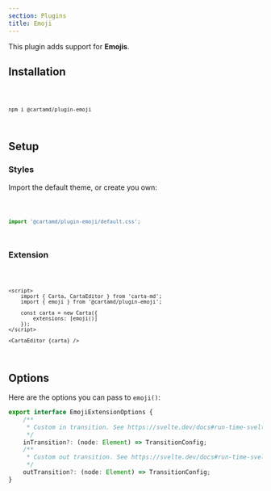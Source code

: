 ```yaml
---
section: Plugins
title: Emoji
---
```


<script>
	import Code from '$lib/components/code/Code.svelte';
</script>

This plugin adds support for **Emojis**.

## Installation

<Code>

```
npm i @cartamd/plugin-emoji
```

</Code>

## Setup

### Styles

Import the default theme, or create you own:

<Code>

```ts
import '@cartamd/plugin-emoji/default.css';
```

</Code>

### Extension

<Code>

```svelte
<script>
	import { Carta, CartaEditor } from 'carta-md';
	import { emoji } from '@cartamd/plugin-emoji';

	const carta = new Carta({
		extensions: [emoji()]
	});
</script>

<CartaEditor {carta} />
```

</Code>

## Options

Here are the options you can pass to `emoji()`:

```ts
export interface EmojiExtensionOptions {
	/**
	 * Custom in transition. See https://svelte.dev/docs#run-time-svelte-transition.
	 */
	inTransition?: (node: Element) => TransitionConfig;
	/**
	 * Custom out transition. See https://svelte.dev/docs#run-time-svelte-transition.
	 */
	outTransition?: (node: Element) => TransitionConfig;
}
```
